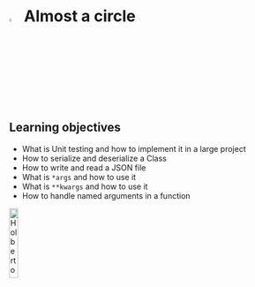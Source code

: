 # <a  href="https://www.python.org/"> <img src="https://upload.wikimedia.org/wikipedia/commons/thumb/1/1f/Python_logo_01.svg/800px-Python_logo_01.svg.png" alt="Python Language" width=4% heigth=4% ></img></a> Almost a circle
## Learning objectives

-   What is Unit testing and how to implement it in a large project
-   How to serialize and deserialize a Class
-   How to write and read a JSON file
-   What is  `*args`  and how to use it
-   What is  `**kwargs`  and how to use it
-   How to handle named arguments in a function

<a> <img src="https://apply.holbertonschool.com/holberton-logo.png" alt="Holberton logo" width=18% heigth=18% ></img></a>
